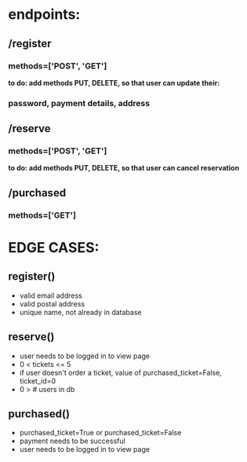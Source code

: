 # endpoints:


## /register
### methods=['POST', 'GET']

**to do: 
add methods PUT, DELETE, so that user can update their:**

### password, payment details, address


## /reserve
### methods=['POST', 'GET']

**to do:
add methods PUT, DELETE, so that user can cancel reservation**


## /purchased
### methods=['GET']



# EDGE CASES:

## register()

- valid email address
- valid postal address
- unique name, not already in database

## reserve()

- user needs to be logged in to view page
- 0 < tickets <= 5
- if user doesn't order a ticket, value of purchased_ticket=False, ticket_id=0
- 0 > # users in db

## purchased()

- purchased\_ticket=True or purchased_ticket=False
- payment needs to be successful
- user needs to be logged in to view page
